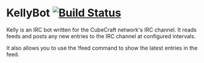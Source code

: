 KellyBot [![Build Status](https://travis-ci.org/CubeCraft/KellyBot.png?branch=master)](https://travis-ci.org/CubeCraft/KellyBot)
========

Kelly is an IRC bot written for the CubeCraft network's IRC channel. It reads feeds and posts any new entries to the IRC channel at configured intervals.

It also allows you to use the \!feed command to show the latest entries in the feed.